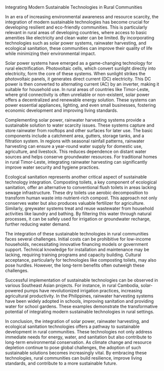 Integrating Modern Sustainable Technologies in Rural Communities

In an era of increasing environmental awareness and resource scarcity, the integration of modern sustainable technologies has become crucial for developing resilient and eco-friendly communities. This is particularly relevant in rural areas of developing countries, where access to basic amenities like electricity and clean water can be limited. By incorporating technologies such as solar power systems, rainwater harvesting, and ecological sanitation, these communities can improve their quality of life while minimizing their environmental impact.

Solar power systems have emerged as a game-changing technology for rural electrification. Photovoltaic cells, which convert sunlight directly into electricity, form the core of these systems. When sunlight strikes the photovoltaic panels, it generates direct current (DC) electricity. This DC power is then converted to alternating current (AC) by an inverter, making it suitable for household use. In rural areas of countries like Timor-Leste, where grid connectivity is often unreliable or non-existent, solar power offers a decentralized and renewable energy solution. These systems can power essential appliances, lighting, and even small businesses, fostering economic development and improving living standards.

Complementing solar power, rainwater harvesting systems provide a sustainable solution to water scarcity issues. These systems capture and store rainwater from rooftops and other surfaces for later use. The basic components include a catchment area, gutters, storage tanks, and a filtration system. In regions with seasonal rainfall patterns, rainwater harvesting can ensure a year-round water supply for domestic use, agriculture, and livestock. This reduces dependence on distant water sources and helps conserve groundwater resources. For traditional homes in rural Timor-Leste, integrating rainwater harvesting can significantly improve water security and hygiene practices.

Ecological sanitation represents another critical aspect of sustainable technology integration. Composting toilets, a key component of ecological sanitation, offer an alternative to conventional flush toilets in areas lacking sewage infrastructure. These dry toilets use aerobic decomposition to transform human waste into nutrient-rich compost. This approach not only conserves water but also produces valuable fertilizer for agriculture. Similarly, greywater systems treat and reuse wastewater from household activities like laundry and bathing. By filtering this water through natural processes, it can be safely used for irrigation or groundwater recharge, further reducing water demand.

The integration of these sustainable technologies in rural communities faces several challenges. Initial costs can be prohibitive for low-income households, necessitating innovative financing models or government support. Technical knowledge for installation and maintenance may be lacking, requiring training programs and capacity building. Cultural acceptance, particularly for technologies like composting toilets, may also pose hurdles. However, the long-term benefits often outweigh these challenges.

Successful implementation of sustainable technologies can be observed in various Southeast Asian projects. For instance, in rural Cambodia, solar-powered pumps have revolutionized irrigation practices, increasing agricultural productivity. In the Philippines, rainwater harvesting systems have been widely adopted in schools, improving sanitation and providing water for school gardens. These examples demonstrate the transformative potential of integrating modern sustainable technologies in rural settings.

In conclusion, the integration of solar power, rainwater harvesting, and ecological sanitation technologies offers a pathway to sustainable development in rural communities. These technologies not only address immediate needs for energy, water, and sanitation but also contribute to long-term environmental conservation. As climate change and resource depletion continue to pose global challenges, the adoption of such sustainable solutions becomes increasingly vital. By embracing these technologies, rural communities can build resilience, improve living standards, and contribute to a more sustainable future.